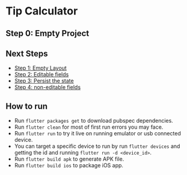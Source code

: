 # Tip Calculator
## Step 0: Empty Project

## Next Steps
- [Step 1: Empty Layout](https://github.com/MichaelKMalak/simple_tip_calculator/tree/step-1)
- [Step 2: Editable fields](https://github.com/MichaelKMalak/simple_tip_calculator/tree/step-2)
- [Step 3: Persist the state](https://github.com/MichaelKMalak/simple_tip_calculator/tree/step-3)
- [Step 4: non-editable fields](https://github.com/MichaelKMalak/simple_tip_calculator/tree/step-4)

## How to run ##
  - Run `flutter packages get` to download pubspec dependencies.
  - Run `flutter clean` for most of first run errors you may face.
  - Run `flutter run` to try it live on running emulator or usb connected device.
  - You can target a specific device to run by run `flutter devices` and getting the id and running `flutter run -d <device_id>`.
  - Run `flutter build apk` to generate APK file.
  - Run `flutter build ios` to package iOS app.
